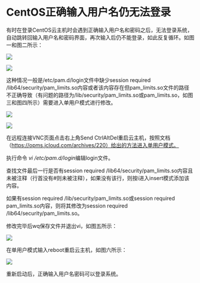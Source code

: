 # CentOS正确输入用户名仍无法登录

有时在登录CentOS云主机时会遇到正确输入用户名和密码之后，无法登录系统，自动跳转回输入用户名和密码界面，再次输入后仍不能登录，如此反复循环。如图一和图二所示：

![](https://github.com/jdcloudcom/cn/blob/cn-VirtualMachine-Linux/image/Elastic-Compute/Virtual-Machine/Linux/CentOS%E6%AD%A3%E7%A1%AE%E8%BE%93%E5%85%A5%E7%94%A8%E6%88%B7%E5%90%8D%E4%BB%8D%E6%97%A0%E6%B3%95%E7%99%BB%E5%BD%9501.png)

![](https://github.com/jdcloudcom/cn/blob/cn-VirtualMachine-Linux/image/Elastic-Compute/Virtual-Machine/Linux/CentOS%E6%AD%A3%E7%A1%AE%E8%BE%93%E5%85%A5%E7%94%A8%E6%88%B7%E5%90%8D%E4%BB%8D%E6%97%A0%E6%B3%95%E7%99%BB%E5%BD%9502.png)

这种情况一般是/etc/pam.d/login文件中缺少session required /lib64/security/pam_limits.so内容或者该内容存在但pam_limits.so文件的路径不正确导致（有问题的路径为/lib/security/pam_limits.so或pam_limits.so，如图三和图四所示）需要进入单用户模式进行修改。

![](https://github.com/jdcloudcom/cn/blob/cn-VirtualMachine-Linux/image/Elastic-Compute/Virtual-Machine/Linux/CentOS%E6%AD%A3%E7%A1%AE%E8%BE%93%E5%85%A5%E7%94%A8%E6%88%B7%E5%90%8D%E4%BB%8D%E6%97%A0%E6%B3%95%E7%99%BB%E5%BD%9503.png)

![](https://github.com/jdcloudcom/cn/blob/cn-VirtualMachine-Linux/image/Elastic-Compute/Virtual-Machine/Linux/CentOS%E6%AD%A3%E7%A1%AE%E8%BE%93%E5%85%A5%E7%94%A8%E6%88%B7%E5%90%8D%E4%BB%8D%E6%97%A0%E6%B3%95%E7%99%BB%E5%BD%9504.png)

在远程连接VNC页面点击右上角Send CtrlAltDel重启云主机，按照文档（https://opms.jcloud.com/archives/220）给出的方法进入单用户模式。

执行命令 *vi /etc/pam.d/login*编辑login文件。

查找文件最后一行是否有session    required    /lib64/security/pam_limits.so内容且未被注释（行首没有#则未被注释），如果没有该行，则按i进入insert模式添加该内容。

如果有session    required    /lib/security/pam_limits.so或session    required    pam_limits.so内容，则将其修改为session    required    /lib64/security/pam_limits.so。

修改完毕后wq保存文件并退出vi，如图五所示：

![](https://github.com/jdcloudcom/cn/blob/cn-VirtualMachine-Linux/image/Elastic-Compute/Virtual-Machine/Linux/CentOS%E6%AD%A3%E7%A1%AE%E8%BE%93%E5%85%A5%E7%94%A8%E6%88%B7%E5%90%8D%E4%BB%8D%E6%97%A0%E6%B3%95%E7%99%BB%E5%BD%9505.png)

在单用户模式输入reboot重启云主机，如图六所示：

![](https://github.com/jdcloudcom/cn/blob/cn-VirtualMachine-Linux/image/Elastic-Compute/Virtual-Machine/Linux/CentOS%E6%AD%A3%E7%A1%AE%E8%BE%93%E5%85%A5%E7%94%A8%E6%88%B7%E5%90%8D%E4%BB%8D%E6%97%A0%E6%B3%95%E7%99%BB%E5%BD%9506.png)

重新启动后，正确输入用户名密码可以登录系统。